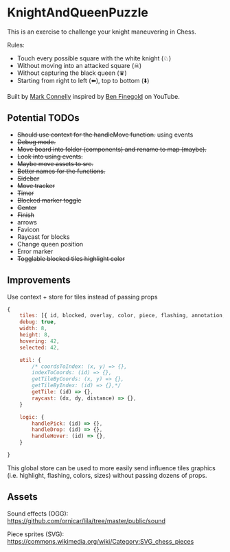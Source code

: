 # KnightAndQueenPuzzle

This is an exercise to challenge your knight maneuvering in Chess.

Rules:
* Touch every possible square with the white knight (♘)
* Without moving into an attacked square (☠)
* Without capturing the black queen (♛)
* Starting from right to left (⬅️), top to bottom (⬇️)

Built by [Mark Connelly](https://github.com/plasmatech8/KnightAndQueenPuzzle)
inspired by [Ben Finegold](https://www.youtube.com/watch?v=SrQlpY_eGYU) on YouTube.

## Potential TODOs

* ~~Should use context for the handleMove function.~~ using events
* ~~Debug mode.~~
* ~~Move board into folder (components) and rename to map (maybe).~~
* ~~Look into using events.~~
* ~~Maybe move assets to src.~~
* ~~Better names for the functions.~~
* ~~Sidebar~~
* ~~Move tracker~~
* ~~Timer~~
* ~~Blocked marker toggle~~
* ~~Center~~
* ~~Finish~~
* arrows
* Favicon
* Raycast for blocks
* Change queen position
* Error marker
* ~~Togglable blocked tiles highlight color~~


## Improvements

Use context + store for tiles instead of passing props
```js
{
    tiles: [{ id, blocked, overlay, color, piece, flashing, annotation, arrow }, {}]
    debug: true,
    width: 8,
    height: 8,
    hovering: 42,
    selected: 42,

    util: {
        /* coordsToIndex: (x, y) => {},
        indexToCoords: (id) => {},
        getTileByCoords: (x, y) => {},
        getTileByIndex: (id) => {},*/
        getTile: (id) => {},
        raycast: (dx, dy, distance) => {},
    }

    logic: {
        handlePick: (id) => {},
        handleDrop: (id) => {},
        handleHover: (id) => {},
    }

}
```

This global store can be used to more easily send influence tiles graphics (i.e. highlight,
flashing, colors, sizes) without passing dozens of props.

## Assets

Sound effects (OGG): https://github.com/ornicar/lila/tree/master/public/sound

Piece sprites (SVG): https://commons.wikimedia.org/wiki/Category:SVG_chess_pieces
